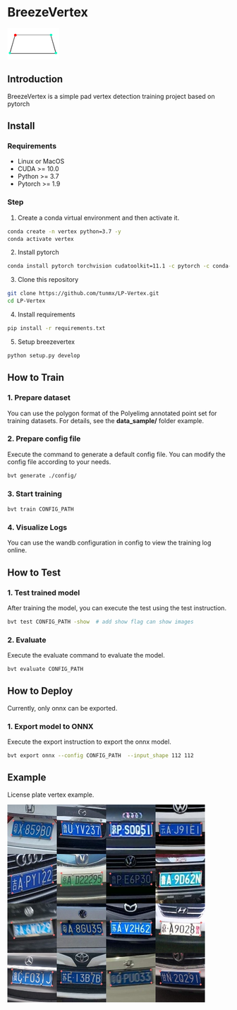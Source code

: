 # BreezeVertex 

![breezevertex](images/lp.png)

## Introduction

BreezeVertex is a simple pad vertex detection training project based on pytorch

## Install

### Requirements

- Linux or MacOS
- CUDA >= 10.0
- Python >= 3.7
- Pytorch >= 1.9

### Step

1. Create a conda virtual environment and then activate it.

```bash
conda create -n vertex python=3.7 -y
conda activate vertex
```

2. Install pytorch

```bash
conda install pytorch torchvision cudatoolkit=11.1 -c pytorch -c conda-forge
```

3. Clone this repository

```bash 
git clone https://github.com/tunmx/LP-Vertex.git
cd LP-Vertex
```

4. Install requirements

```bash 
pip install -r requirements.txt
```

5. Setup breezevertex

```bash 
python setup.py develop
```

## How to Train

### 1. Prepare dataset

You can use the polygon format of the Polyelimg annotated point set for training datasets. For details, see the **data_sample/** folder example.

### 2. Prepare config file

Execute the command to generate a default config file. You can modify the config file according to your needs.

```bash
bvt generate ./config/
```

### 3. Start training

```bash
bvt train CONFIG_PATH
```

### 4. Visualize Logs

You can use the wandb configuration in config to view the training log online.

## How to Test

### 1. Test trained model

After training the model, you can execute the test using the test instruction.

```bash
bvt test CONFIG_PATH -show  # add show flag can show images
```

### 2. Evaluate

Execute the evaluate command to evaluate the model.

```bash
bvt evaluate CONFIG_PATH
```

## How to Deploy

Currently, only onnx can be exported.

### 1. Export model to ONNX

Execute the export instruction to export the onnx model.

```bash
bvt export onnx --config CONFIG_PATH  --input_shape 112 112
```

## Example

License plate vertex example.

![plate](images/exa1.jpg)